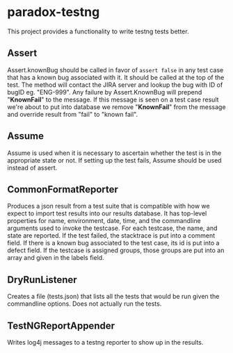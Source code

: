 # paradox-testng
This project provides a functionality to write testng tests better.

## Assert

Assert.knownBug should be called in favor of `assert false` in any test case
that has a known bug associated with it.  It should be called at the top of the
test.  The method will contact the JIRA server and lookup the bug with ID of
bugID eg. "ENG-999".  Any failure by Assert.KnownBug will prepend
"__KnownFail__" to the message. If this message is seen on a test
case result we're about to put into database we remove "__KnownFail__" from
the message and override result from "fail" to "known fail".

## Assume

Assume is used when it is necessary to ascertain whether the test is in the
appropriate state or not.  If setting up the test fails, Assume should be used
instead of assert.

## CommonFormatReporter

Produces a json result from a test suite that is
compatible with how we expect to import test results into our results database.
It has top-level properties for name, environment, date, time, and the
commandline arguments used to invoke the testcase.  For each testcase, the name,
and state are reported.  If the test failed, the stacktrace is put into a
comment field.  If there is a known bug associated to the test case, its id is
put into a defect field.  If the testcase is assigned groups, those groups are
put into an array and given in the labels field.

## DryRunListener

Creates a file (tests.json) that lists all the tests that would be run given the
commandline options.  Does not actually run the tests.

## TestNGReportAppender 

Writes log4j messages to a testng reporter to show up in the results.
